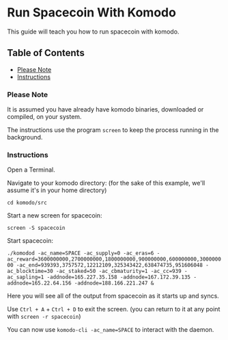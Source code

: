 # Run Spacecoin With Komodo

This guide will teach you how to run spacecoin with komodo.

## Table of Contents

  - [Please Note](#Please-Note)
  - [Instructions](#Instructions)

### Please Note

It is assumed you have already have komodo binaries, downloaded or compiled, on your system.

The instructions use the program `screen` to keep the process running in the background.

### Instructions

Open a Terminal.

Navigate to your komodo directory: (for the sake of this example, we'll assume it's in your home directory)

`cd komodo/src`

Start a new screen for spacecoin:

`screen -S spacecoin`

Start spacecoin:

`./komodod -ac_name=SPACE -ac_supply=0 -ac_eras=6 -ac_reward=3600000000,2700000000,1800000000,900000000,600000000,300000000 -ac_end=939393,3757572,12212109,325343422,638474735,951606048 -ac_blocktime=30 -ac_staked=50 -ac_cbmaturity=1 -ac_cc=939 -ac_sapling=1 -addnode=165.227.35.158 -addnode=167.172.39.135 -addnode=165.22.64.156 -addnode=188.166.221.247 &`

Here you will see all of the output from spacecoin as it starts up and syncs.

Use `Ctrl + A` + `Ctrl + D` to exit the screen. (you can return to it at any point with `screen -r spacecoin`)

You can now use `komodo-cli -ac_name=SPACE` to interact with the daemon.
